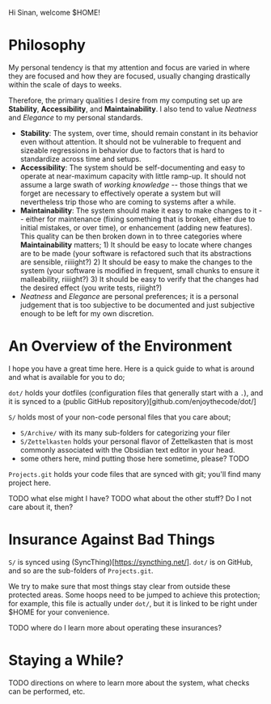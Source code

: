 Hi Sinan, welcome $HOME!

# Philosophy

My personal tendency is that my attention and focus are varied in where they are
focused and how they are focused, usually changing drastically within the scale
of days to weeks.

Therefore, the primary qualities I desire from my computing set up are
**Stability**, **Accessibility**, and **Maintainability**. I also tend to value
*Neatness* and *Elegance* to my personal standards.
- **Stability**: The system, over time, should remain constant in its behavior
  even without attention. It should not be vulnerable to frequent and sizeable
  regressions in behavior due to factors that is hard to standardize across time
  and setups.
- **Accessibility**: The system should be self-documenting and easy to operate
  at near-maximum capacity with little ramp-up. It should not assume a large
  swath of *working knowledge* -- those things that we forget are necessary to
  effectively operate a system but will nevertheless trip those who are coming
  to systems after a while.
- **Maintainability**: The system should make it easy to make changes to it --
  either for maintenance (fixing something that is broken, either due to initial
  mistakes, or over time), or enhancement (adding new features). This quality
  can be then broken down in to three categories where **Maintainability**
  matters; 1) It should be easy to locate where changes are to be made (your
  software is refactored such that its abstractions are sensible, riiiight?) 2)
  It should be easy to make the changes to the system (your software is modified
  in frequent, small chunks to ensure it malleability, riiiight?) 3) It should
  be easy to verify that the changes had the desired effect (you write tests,
  riiight?)
- *Neatness* and *Elegance* are personal preferences; it is a personal judgement
  that is too subjective to be documented and just subjective enough to be left
  for my own discretion.

# An Overview of the Environment

I hope you have a great time here. Here is a quick guide to what is around and
what is available for you to do;

`dot/` holds your dotfiles (configuration files that generally start with a
`.`), and it is synced to a (public GitHub
repository)[github.com/enjoythecode/dot/]

`S/` holds most of your non-code personal files that you care about;
- `S/Archive/` with its many sub-folders for categorizing your filer
- `S/Zettelkasten` holds your personal flavor of Zettelkasten that is most
  commonly associated with the Obsidian text editor in your head.
- some others here, mind putting those here sometime, please? TODO

`Projects.git` holds your code files that are synced with git; you'll find many
project here.

TODO what else might I have? TODO what about the other stuff? Do I not care
about it, then?

# Insurance Against Bad Things

`S/` is synced using (SyncThing)[https://syncthing.net/]. `dot/` is on GitHub,
and so are the sub-folders of `Projects.git`.

We try to make sure that most things stay clear from outside these protected
areas. Some hoops need to be jumped to achieve this protection; for example,
this file is actually under `dot/`, but it is linked to be right under $HOME for
your convenience.

TODO where do I learn more about operating these insurances?

# Staying a While?

TODO directions on where to learn more about the system, what checks can be
performed, etc.
